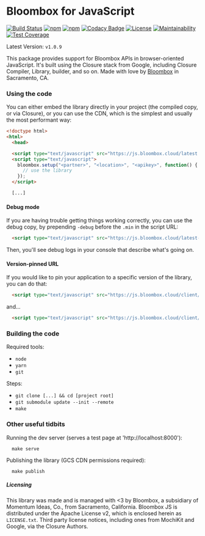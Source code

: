 # Bloombox for JavaScript

[![Build Status](https://travis-ci.org/Bloombox/JS.svg?branch=master)](https://travis-ci.org/Bloombox/JS) [![npm](https://img.shields.io/npm/v/bloombox.svg)]() [![npm](https://img.shields.io/npm/dw/bloombox.svg)](https://github.com/bloombox/JS) [![Codacy Badge](https://api.codacy.com/project/badge/Grade/f3dd1253ff8140fd96ff1b4dad0afd2d)](https://www.codacy.com/app/bloombox/JS?utm_source=github.com&amp;utm_medium=referral&amp;utm_content=Bloombox/JS&amp;utm_campaign=Badge_Grade) [![License](https://img.shields.io/badge/License-Apache%202.0-blue.svg)](https://opensource.org/licenses/Apache-2.0) [![Maintainability](https://api.codeclimate.com/v1/badges/b02d3e57e60d030bc818/maintainability)](https://codeclimate.com/github/Bloombox/JS/maintainability) [![Test Coverage](https://api.codeclimate.com/v1/badges/b02d3e57e60d030bc818/test_coverage)](https://codeclimate.com/github/Bloombox/JS/test_coverage)

Latest Version: `v1.0.9`

This package provides support for Bloombox APIs in browser-oriented JavaScript. It's built using the Closure stack from
Google, including Closure Compiler, Library, builder, and so on. Made with love by [Bloombox](https://bloombox.cloud) in Sacramento, CA.

### Using the code

You can either embed the library directly in your project (the compiled copy, or via Closure),
or you can use the CDN, which is the simplest and usually the most performant way:
```html
<!doctype html>
<html>
  <head>

  <script type="text/javascript" src="https://js.bloombox.cloud/latest.min.js"></script>
  <script type="text/javascript">
    bloombox.setup("<partner>", "<location>", "<apikey>", function() {
      // use the library
    });
  </script>

  [...]
```


#### Debug mode

If you are having trouble getting things working correctly, you can use the debug copy, by prepending `-debug` before
the `.min` in the script URL:
```html
  <script type="text/javascript" src="https://js.bloombox.cloud/latest-debug.min.js"></script>
```

Then, you'll see debug logs in your console that describe what's going on.


#### Version-pinned URL

If you would like to pin your application to a specific version of the library, you can do that:

```html
  <script type="text/javascript" src="https://js.bloombox.cloud/client/v1.0.9.min.js"></script>
```

and...

```html
  <script type="text/javascript" src="https://js.bloombox.cloud/client/v1.0.9-debug.min.js"></script>
```


### Building the code

Required tools:
- `node`
- `yarn`
- `git`

Steps:
- `git clone [...] && cd [project root]`
- `git submodule update --init --remote`
- `make`


### Other useful tidbits

Running the dev server (serves a test page at 'http://localhost:8000'):
```
  make serve
```

Publishing the library (GCS CDN permissions required):
```
  make publish
```

##### Licensing

This library was made and is managed with <3 by Bloombox, a subsidiary of Momentum Ideas, Co., from Sacramento,
California. Bloombox JS is distributed under the Apache License v2, which is enclosed herein as `LICENSE.txt`. Third
party license notices, including ones from MochiKit and Google, via the Closure Authors.
